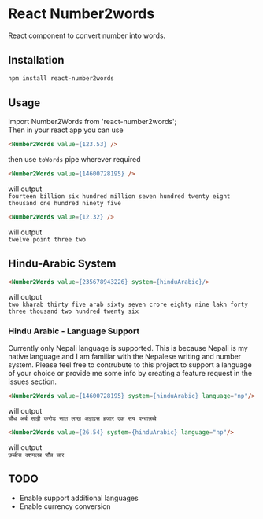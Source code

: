 # React Number2words
React component to convert number into words.

## Installation
```bash
npm install react-number2words
```

<!-- ## Demo -->
<!-- https://sprajwal078.github.io/ng-number2words/ -->

## Usage
import Number2Words from 'react-number2words';\
Then in your react app you can use

```html
<Number2Words value={123.53} />
```

then use `toWords` pipe wherever required
```html
<Number2Words value={14600728195} />
```
will output\
`fourteen billion six hundred million seven hundred twenty eight thousand one hundred ninety five`

```html
<Number2Words value={12.32} />
```
will output\
`twelve point three two`

## Hindu-Arabic System
```html
<Number2Words value={235678943226} system={hinduArabic}/>
```
will output\
`two kharab thirty five arab sixty seven crore eighty nine lakh forty three thousand two hundred twenty six`

### Hindu Arabic - Language Support
Currently only Nepali language is supported. This is because Nepali is my native language and I am familiar with the Nepalese writing and number system. Please feel free to contrubute to this project to support a language of your choice or provide me some info by creating a feature request in the issues section.
```html
<Number2Words value={14600728195} system={hinduArabic} language="np"/>
```
will output\
`चौध अर्ब साठ्ठी करोड सात लाख अठ्ठाइस हजार एक सय पन्चान्नब्बे`

```html
<Number2Words value={26.54} system={hinduArabic} language="np"/>
```
will output\
`छब्बीस दशमलब पाँच चार`

## TODO
- Enable support additional languages
- Enable currency conversion

